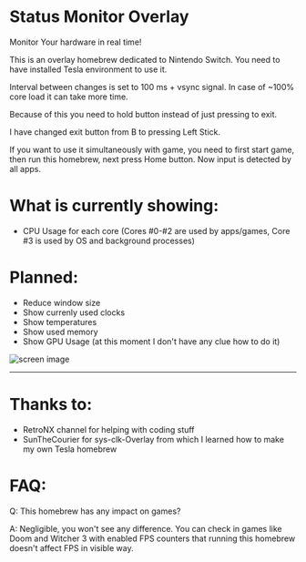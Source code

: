 # Status Monitor Overlay
Monitor Your hardware in real time!

This is an overlay homebrew dedicated to Nintendo Switch.
You need to have installed Tesla environment to use it.

Interval between changes is set to 100 ms + vsync signal. In case of ~100% core load it can take more time.

Because of this you need to hold button instead of just pressing to exit.

I have changed exit button from B to pressing Left Stick.

If you want to use it simultaneously with game, you need to first start game, then run this homebrew, next press Home button. Now input is detected by all apps.

# What is currently showing:
- CPU Usage for each core (Cores #0-#2 are used by apps/games, Core #3 is used by OS and background processes)

# Planned:
- Reduce window size
- Show currenly used clocks
- Show temperatures
- Show used memory
- Show GPU Usage (at this moment I don't have any clue how to do it)

![screen image](https://github.com/masagrator/Status-Monitor-Overlay/blob/master/docs/Screen.jpg?raw=true)

---

# Thanks to:
- RetroNX channel for helping with coding stuff
- SunTheCourier for sys-clk-Overlay from which I learned how to make my own Tesla homebrew

# FAQ:
Q: This homebrew has any impact on games?

A: Negligible, you won't see any difference. You can check in games like Doom and Witcher 3 with enabled FPS counters that running this homebrew doesn't affect FPS in visible way.
